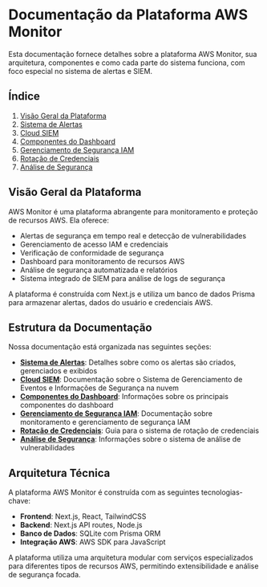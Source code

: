 # Documentação da Plataforma AWS Monitor

Esta documentação fornece detalhes sobre a plataforma AWS Monitor, sua arquitetura, componentes e como cada parte do sistema funciona, com foco especial no sistema de alertas e SIEM.

## Índice

1. [Visão Geral da Plataforma](#visão-geral-da-plataforma)
2. [Sistema de Alertas](./alert-system.md)
3. [Cloud SIEM](./cloud-siem.md)
4. [Componentes do Dashboard](./dashboard-components.md)
5. [Gerenciamento de Segurança IAM](./iam-security.md)
6. [Rotação de Credenciais](./credential-rotation.md)
7. [Análise de Segurança](./security-scanning.md)

## Visão Geral da Plataforma

AWS Monitor é uma plataforma abrangente para monitoramento e proteção de recursos AWS. Ela oferece:

- Alertas de segurança em tempo real e detecção de vulnerabilidades
- Gerenciamento de acesso IAM e credenciais
- Verificação de conformidade de segurança
- Dashboard para monitoramento de recursos AWS
- Análise de segurança automatizada e relatórios
- Sistema integrado de SIEM para análise de logs de segurança

A plataforma é construída com Next.js e utiliza um banco de dados Prisma para armazenar alertas, dados do usuário e credenciais AWS.

## Estrutura da Documentação

Nossa documentação está organizada nas seguintes seções:

- [**Sistema de Alertas**](./alert-system.md): Detalhes sobre como os alertas são criados, gerenciados e exibidos
- [**Cloud SIEM**](./cloud-siem.md): Documentação sobre o Sistema de Gerenciamento de Eventos e Informações de Segurança na nuvem
- [**Componentes do Dashboard**](./dashboard-components.md): Informações sobre os principais componentes do dashboard
- [**Gerenciamento de Segurança IAM**](./iam-security.md): Documentação sobre monitoramento e gerenciamento de segurança IAM
- [**Rotação de Credenciais**](./credential-rotation.md): Guia para o sistema de rotação de credenciais
- [**Análise de Segurança**](./security-scanning.md): Informações sobre o sistema de análise de vulnerabilidades

## Arquitetura Técnica

A plataforma AWS Monitor é construída com as seguintes tecnologias-chave:

- **Frontend**: Next.js, React, TailwindCSS
- **Backend**: Next.js API routes, Node.js
- **Banco de Dados**: SQLite com Prisma ORM
- **Integração AWS**: AWS SDK para JavaScript

A plataforma utiliza uma arquitetura modular com serviços especializados para diferentes tipos de recursos AWS, permitindo extensibilidade e análise de segurança focada. 